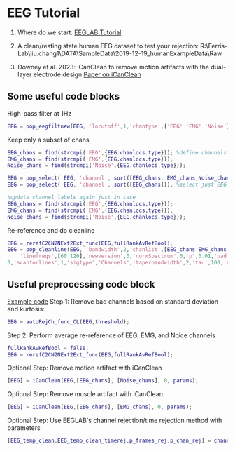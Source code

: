 # EEG Tutorial
1. Where do we start:
   [EEGLAB Tutorial](https://eeglab.org/tutorials/)
   
2. A clean/resting state human EEG dataset to test your rejection:
   R:\Ferris-Lab\liu.chang1\DATA\SampleData\2019-12-19_humanExampleData\Raw
   
3. Downey et al. 2023: iCanClean to remove motion artifacts with the dual-layer electrode design
   [Paper on iCanClean](https://www.mdpi.com/1424-8220/23/19/8214)
   
## Some useful code blocks    
High-pass filter at 1Hz
``` matlab
EEG = pop_eegfiltnew(EEG, 'locutoff',1,'chantype',{'EEG' 'EMG' 'Noise'});
```

Keep only a subset of chans
``` matlab
EEG_chans = find(strcmpi('EEG',{EEG.chanlocs.type})); %define channels
EMG_chans = find(strcmpi('EMG',{EEG.chanlocs.type}));
Noise_chans = find(strcmpi('Noise',{EEG.chanlocs.type}));

EEG = pop_select( EEG, 'channel', sort([EEG_chans, EMG_chans,Noise_chans])); %select subset of channels
EEG = pop_select( EEG, 'channel', sort([EEG_chans])); %select just EEG channels

%update channel labels again just in case
EEG_chans = find(strcmpi('EEG',{EEG.chanlocs.type})); 
EMG_chans = find(strcmpi('EMG',{EEG.chanlocs.type}));
Noise_chans = find(strcmpi('Noise',{EEG.chanlocs.type}));
```

Re-reference and do cleanline
``` matlab
EEG = rerefC2CN2NExt2Ext_func(EEG,fullRankAvRefBool);
EEG = pop_cleanline(EEG, 'bandwidth',2,'chanlist',[EEG_chans EMG_chans Noise_chans],'computepower',1,...
    'linefreqs',[60 120],'newversion',0,'normSpectrum',0,'p',0.01,'pad',2,'plotfigures',...
0,'scanforlines',1,'sigtype','Channels','taperbandwidth',2,'tau',100,'verb',1,'winsize',4,'winstep',1);
```

## Useful preprocessing code block 
[Example code](https://github.com/changliu-99/Reference-code/tree/3a58c382a47f5cc7278c404ea96afbf3dfee976f/EEG/Preprocessing)
Step 1: Remove bad channels based on standard deviation and kurtosis: 
``` matlab
EEG = autoRejCh_func_CL(EEG,threshold);
```

Step 2: Perform average re-reference of EEG, EMG, and Noice channels
``` matlab
fullRankAvRefBool = false;
EEG = rerefC2CN2NExt2Ext_func(EEG,fullRankAvRefBool);
```

Optional Step: Remove motion artifact with iCanClean
``` matlab
[EEG] = iCanClean(EEG,[EEG_chans], [Noise_chans], 0, params);
```

Optional Step: Remove muscle artifact with iCanClean
``` matlab
[EEG] = iCanClean(EEG,[EEG_chans], [EMG_chans], 0, params);
```

Optional Step: Use EEGLAB's channel rejection/time rejection method with parameters
``` matlab
[EEG_temp_clean,EEG_temp_clean_timerej,p_frames_rej,p_chan_rej] = channelrejection_wrap(EEG,config);
```

